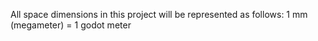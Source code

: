 All space dimensions in this project will be represented as follows: 1 mm (megameter) = 1 godot meter
